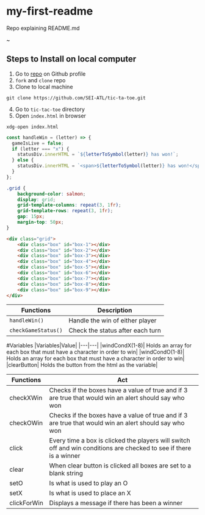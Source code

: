 # my-first-readme
Repo explaining README.md



~
## Steps to Install on local computer
1. Go to [repo](https://github.com/SEI-ATL/tic-tac-toe)
 on Github profile
2. `fork` and `clone` repo
3. Clone to local machine
```text
git clone https://github.com/SEI-ATL/tic-ta-toe.git
```
4. Go to `tic-tac-toe` directory
5. Open `index.html` in browser
```text
xdg-open index.html
```

```javascript
const handleWin = (letter) => {
  gameIsLive = false;
  if (letter === "x") {
    statusDiv.innerHTML = `${letterToSymbol(letter)} has won!`;
  } else {
    statusDiv.innerHTML = `<span>${letterToSymbol(letter)} has won!</span>`;
  }
};
```

```css
.grid {
    background-color: salmon;
    display: grid;
    grid-template-columns: repeat(3, 1fr);
    grid-template-rows: repeat(3, 1fr);
    gap: 15px;
    margin-top: 50px;
}
```

```html
<div class="grid">
    <div class="box" id="box-1"></div>
    <div class="box" id="box-2"></div>
    <div class="box" id="box-3"></div>
    <div class="box" id="box-4"></div>
    <div class="box" id="box-5"></div>
    <div class="box" id="box-6"></div>
    <div class="box" id="box-7"></div>
    <div class="box" id="box-8"></div>
    <div class="box" id="box-9"></div>
</div>

```

| Functions | Description |
| ------------ | ------------ |
| `handleWin()` | Handle the win of either player |
| `checkGameStatus()` | Check the status after each turn |

#Variables
|Variables|Value|
|---|---|
|windCondX(1-8)| Holds an array for each box that must have a character in order to win|
|windCondO(1-8)| Holds an array for each box that must have a character in order to win|
|clearButton| Holds the button from the html as the variable|


|Functions|Act|
|---|---|
|checkXWin| Checks if the boxes have a value of true and if 3 are true that would win an alert should say who won|
|checkOWin| Checks if the boxes have a value of true and if 3 are true that would win an alert should say who won|
|click|Every time a box is clicked the players will switch off and win conditions are checked to see if there is a winner|
|clear|When clear button is clicked all boxes are set to a blank string
|setO|Is what is used to play an O|
|setX|Is what is used to place an X|
|clickForWin|Displays a message if there has been a winner|